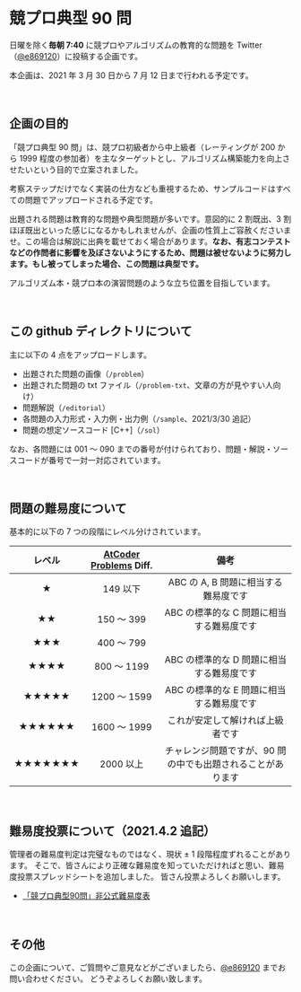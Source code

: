 # 競プロ典型 90 問
日曜を除く**毎朝 7:40** に競プロやアルゴリズムの教育的な問題を Twitter（[@e869120](https://twitter.com/e869120)）に投稿する企画です。

本企画は、2021 年 3 月 30 日から 7 月 12 日まで行われる予定です。

<br />

## 企画の目的
「競プロ典型 90 問」は、競プロ初級者から中上級者（レーティングが 200 から 1999 程度の参加者）を主なターゲットとし、アルゴリズム構築能力を向上させたいという目的で立案されました。

考察ステップだけでなく実装の仕方なども重視するため、サンプルコードはすべての問題でアップロードされる予定です。

出題される問題は教育的な問題や典型問題が多いです。意図的に 2 割既出、3 割ほぼ既出といった感じになるかもしれませんが、企画の性質上ご容赦くださいませ。この場合は解説に出典を載せておく場合があります。**なお、有志コンテストなどの作問者に影響を及ぼさないようにするため、問題は被せないように努力します。もし被ってしまった場合、この問題は典型です。**

アルゴリズム本・競プロ本の演習問題のような立ち位置を目指しています。

<br />

## この github ディレクトリについて
主に以下の 4 点をアップロードします。

* 出題された問題の画像（<code>/problem</code>）
* 出題された問題の txt ファイル（<code>/problem-txt</code>、文章の方が見やすい人向け）
* 問題解説（<code>/editorial</code>）
* 各問題の入力形式・入力例・出力例（<code>/sample</code>、2021/3/30 追記）
* 問題の想定ソースコード [C++]（<code>/sol</code>）

なお、各問題には 001 ～ 090 までの番号が付けられており、問題・解説・ソースコードが番号で一対一対応されています。

<br />

## 問題の難易度について
基本的に以下の 7 つの段階にレベル分けされています。

| レベル | [AtCoder Problems](https://kenkoooo.com/atcoder#/table/) Diff. | 備考 |
|:---:|:---:|:---:|
| ★ | 149 以下 | ABC の A, B 問題に相当する難易度です |
| ★★ | 150 ～ 399 | ABC の標準的な C 問題に相当する難易度です |
| ★★★ | 400 ～ 799 |  |
| ★★★★ | 800 ～ 1199 | ABC の標準的な D 問題に相当する難易度です |
| ★★★★★ | 1200 ～ 1599 | ABC の標準的な E 問題に相当する難易度です |
| ★★★★★★ | 1600 ～ 1999 | これが安定して解ければ上級者です |
| ★★★★★★★ | 2000 以上 | チャレンジ問題ですが、90 問の中でも出題されることがあります |

<br />

## 難易度投票について（2021.4.2 追記）
管理者の難易度判定は完璧なものではなく、現状 ± 1 段階程度ずれることがあります。
そこで、皆さんにより正確な難易度を知っていただければと思い、難易度投票スプレッドシートを追加しました。
皆さん投票よろしくお願いします。

- [「競プロ典型90問」非公式難易度表](https://docs.google.com/spreadsheets/d/1GG4Higis4n4GJBViVltjcbuNfyr31PzUY_ZY1zh2GuI/edit#gid=0)

<br />

## その他
この企画について、ご質問やご意見などがございましたら、[@e869120](https://twitter.com/e869120) までお問い合わせください。
どうぞよろしくお願い致します。
